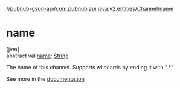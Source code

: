 //[pubnub-gson-api](../../../index.md)/[com.pubnub.api.java.v2.entities](../index.md)/[Channel](index.md)/[name](name.md)

# name

[jvm]\
abstract val [name](name.md): [String](https://kotlinlang.org/api/core/kotlin-stdlib/kotlin/-string/index.html)

The name of this channel. Supports wildcards by ending it with &quot;.*&quot;

See more in the [documentation](https://www.pubnub.com/docs/general/channels/overview)
